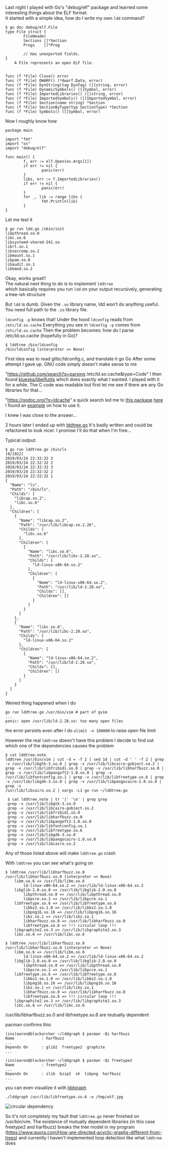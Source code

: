 Last night I played with Go's "debug/elf" package and learned some interesting things about the ELF format.  
It started with a simple idea, how do I write my own `ldd` command?  
```
$ go doc debug/elf.File
type File struct {
        FileHeader
        Sections []*Section
        Progs    []*Prog

        // Has unexported fields.
}
    A File represents an open ELF file.


func (f *File) Close() error
func (f *File) DWARF() (*dwarf.Data, error)
func (f *File) DynString(tag DynTag) ([]string, error)
func (f *File) DynamicSymbols() ([]Symbol, error)
func (f *File) ImportedLibraries() ([]string, error)
func (f *File) ImportedSymbols() ([]ImportedSymbol, error)
func (f *File) Section(name string) *Section
func (f *File) SectionByType(typ SectionType) *Section
func (f *File) Symbols() ([]Symbol, error)
```
Now I roughly know how  
```
package main

import "fmt"
import "os"
import "debug/elf"

func main() {
        f, err := elf.Open(os.Args[1])
        if err != nil {
                panic(err)
        }
        libs, err := f.ImportedLibraries()
        if err != nil {
                panic(err)
        }
        for _, lib := range libs {
                fmt.Println(lib)
        }
}
```
Let me test it  
```
$ go run ldd.go /sbin/init
libpthread.so.0
libc.so.6
libsystemd-shared-241.so
librt.so.1
libseccomp.so.2
libmount.so.1
libpam.so.0
libaudit.so.1
libkmod.so.2
```
Okay, works great!!  
The natural next thing to do is to implement `lddtree`  
which basically requires you run `ldd` on your output recursively, generating a tree-ish structure

But `ldd` is dumb. Given the `.so` library name, ldd won't do anything useful. You need full path to the `.so` library file.

`ldconfig -p` knows that! Under the hood `ldconfig` reads from `/etc/ld.so.cache`
Everything you see in `ldconfig -p` comes from `/etc/ld.so.cache`
Then the problem becomes: how do I parse /etc/ld.so.cache (hopefully in Go)?

```
$ lddtree /bin/ldconfig
/bin/ldconfig (interpreter => None)
```
First idea was to read glibc/ldconfig.c, and translate it go Go
After some attempt I gave up. GNU code simply doesn't make sense to me

"https://github.com/search?q=parsing /etc/ld.so.cache&type=Code"
I then found [klueska/libelfutils](https://github.com/klueska/libelfutils) which does exactly what I wanted.
I played with it for a while. The C code was readable but first let me see if there are any Go libraries for that...

"https://godoc.org/?q=ldcache"
a quick search led me to [this package](https://godoc.org/github.com/rai-project/ldcache)
[here](https://godoc.org/github.com/rai-project/ldcache?importers) I found an [example](https://github.com/rai-project/docker/blob/master/cuda/volumes.go) on how to use it.

I knew I was close to the answer...

2 hours later I ended up with [lddtree.go](https://gist.github.com/685e541fe27f20fb5a9682793a93f5cd)
It's badly written and could be refactored to look nicer. I promise I'll do that when I'm free...

Typical output:
```
$ go run lddtree.go /bin/ls                                                                                                                                      [0/1922]
2019/03/24 22:32:32 3
2019/03/24 22:32:32 2
2019/03/24 22:32:32 3
2019/03/24 22:32:32 2
2019/03/24 22:32:32 1
{
  "Name": "ls",
  "Path": "/bin/ls",
  "Childs": [
    "libcap.so.2",
    "libc.so.6"
  ],
  "Children": [
    {
      "Name": "libcap.so.2",
      "Path": "/usr/lib/libcap.so.2.26",
      "Childs": [
        "libc.so.6"
      ],
      "Children": [
        {
          "Name": "libc.so.6",
          "Path": "/usr/lib/libc-2.28.so",
          "Childs": [
            "ld-linux-x86-64.so.2"
          ],
          "Children": [
            {
              "Name": "ld-linux-x86-64.so.2",
              "Path": "/usr/lib/ld-2.28.so",
              "Childs": [],
              "Children": []
            }
          ]
        }
      ]
    },
    {
      "Name": "libc.so.6",
      "Path": "/usr/lib/libc-2.28.so",
      "Childs": [
        "ld-linux-x86-64.so.2"
      ],
      "Children": [
        {
          "Name": "ld-linux-x86-64.so.2",
          "Path": "/usr/lib/ld-2.28.so",
          "Childs": [],
          "Children": []
        }
      ]
    }
  ]
}
```

Weired thing happened when I do 
```
go run lddtree.go /usr/bin/vim # part of gvim
...
panic: open /usr/lib/ld-2.28.so: too many open files
```

the error persists even after I do `ulimit -n 100000` to raise open file limit

However the real `lddtree` doesn't have this problem
I decide to find out which one of the dependencies causes the problem
```
$ cat lddtree.note
lddtree /usr/bin/vim | cut -d = -f 2 | sed 1d | cut -d ' ' -f 2 | grep -v /usr/lib/libgtk-3.so.0 | grep -v /usr/lib/libcairo-gobject.so.2 | grep -v /usr/lib/libfribidi.so.0 | grep -v /usr/lib/libharfbuzz.so.0 | grep -v /usr/lib/libpangoft2-1.0.so.0 | grep -v /usr/lib/libfontconfig.so.1 | grep -v /usr/lib/libfreetype.so.6 | grep -v /usr/lib/libgdk-3.so.0 | grep -v /usr/lib/libpangocairo-1.0.so.0 | grep -v
/usr/lib/libcairo.so.2 | xargs -L1 go run ~/lddtree.go
```

```
 $ cat lddtree.note | tr '|' '\n' | grep grep
 grep -v /usr/lib/libgtk-3.so.0
 grep -v /usr/lib/libcairo-gobject.so.2
 grep -v /usr/lib/libfribidi.so.0
 grep -v /usr/lib/libharfbuzz.so.0
 grep -v /usr/lib/libpangoft2-1.0.so.0
 grep -v /usr/lib/libfontconfig.so.1
 grep -v /usr/lib/libfreetype.so.6
 grep -v /usr/lib/libgdk-3.so.0
 grep -v /usr/lib/libpangocairo-1.0.so.0
 grep -v /usr/lib/libcairo.so.2
```

Any of those listed above will make `lddtree.go` crash

With `lddtree` you can see what's going on
```
$ lddtree /usr/lib/libharfbuzz.so.0
/usr/lib/libharfbuzz.so.0 (interpreter => None)
    libm.so.6 => /usr/lib/libm.so.6
        ld-linux-x86-64.so.2 => /usr/lib/ld-linux-x86-64.so.2
    libglib-2.0.so.0 => /usr/lib/libglib-2.0.so.0
        libpthread.so.0 => /usr/lib/libpthread.so.0
        libpcre.so.1 => /usr/lib/libpcre.so.1
    libfreetype.so.6 => /usr/lib/libfreetype.so.6
        libbz2.so.1.0 => /usr/lib/libbz2.so.1.0
        libpng16.so.16 => /usr/lib/libpng16.so.16
        libz.so.1 => /usr/lib/libz.so.1
        libharfbuzz.so.0 => /usr/lib/libharfbuzz.so.0
        libfreetype.so.6 => !!! circular loop !!!
    libgraphite2.so.3 => /usr/lib/libgraphite2.so.3
    libc.so.6 => /usr/lib/libc.so.6
```

```
$ lddtree /usr/lib/libharfbuzz.so.0
/usr/lib/libharfbuzz.so.0 (interpreter => None)
    libm.so.6 => /usr/lib/libm.so.6
        ld-linux-x86-64.so.2 => /usr/lib/ld-linux-x86-64.so.2
    libglib-2.0.so.0 => /usr/lib/libglib-2.0.so.0
        libpthread.so.0 => /usr/lib/libpthread.so.0
        libpcre.so.1 => /usr/lib/libpcre.so.1
    libfreetype.so.6 => /usr/lib/libfreetype.so.6
        libbz2.so.1.0 => /usr/lib/libbz2.so.1.0
        libpng16.so.16 => /usr/lib/libpng16.so.16
        libz.so.1 => /usr/lib/libz.so.1
        libharfbuzz.so.0 => /usr/lib/libharfbuzz.so.0
        libfreetype.so.6 => !!! circular loop !!!
    libgraphite2.so.3 => /usr/lib/libgraphite2.so.3
    libc.so.6 => /usr/lib/libc.so.6
```

/usr/lib/libharfbuzz.so.0 and libfreetype.so.6 are mutually dependent

pacman confirms this:
```
(ins)aaron@blackarcher ~/lddgraph $ pacman -Qi harfbuzz
Name            : harfbuzz
...
Depends On      : glib2  freetype2  graphite
...

(ins)aaron@blackarcher ~/lddgraph $ pacman -Qi freetype2
Name            : freetype2
...
Depends On      : zlib  bzip2  sh  libpng  harfbuzz
...

```
you can even visualize it with [lddgraph](https://github.com/bbenoist/lddgraph)
```
./lddgraph /usr/lib/libfreetype.so.6 -e /tmp/wtf.jpg
```
![circular dependency](ink.jpg)

So it's not completely my fault that `lddtree.go` never finished on /usr/bin/vim. 
The existence of mutually dependent libraries (in this case freetype2 and harfbuzz) breaks the tree model in my program
(https://www.quora.com/How-are-directed-acyclic-graphs-different-from-trees)
and currently I haven't implemented loop detection like what `lddtree` does
